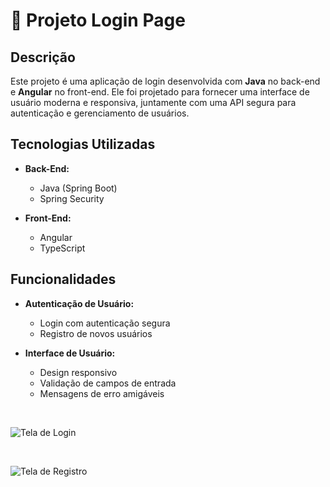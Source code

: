 # 🚀 Projeto Login Page

## Descrição

Este projeto é uma aplicação de login desenvolvida com **Java** no back-end e **Angular** no front-end. Ele foi projetado para fornecer uma interface de usuário moderna e responsiva, juntamente com uma API segura para autenticação e gerenciamento de usuários.

## Tecnologias Utilizadas

- **Back-End:** 
  - Java (Spring Boot)
  - Spring Security

- **Front-End:**
  - Angular
  - TypeScript

## Funcionalidades

- **Autenticação de Usuário:**
  - Login com autenticação segura
  - Registro de novos usuários

- **Interface de Usuário:**
  - Design responsivo
  - Validação de campos de entrada
  - Mensagens de erro amigáveis

<br/>

![Tela de Login](images/login-screen.png)

<br/>

![Tela de Registro](images/register-screen.png)



